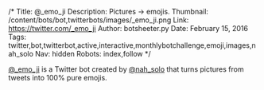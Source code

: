 /*
Title: @_emo_ji
Description: Pictures -> emojis.
Thumbnail: /content/bots/bot,twitterbots/images/_emo_ji.png
Link: https://twitter.com/_emo_ji
Author: botsheeter.py
Date: February 15, 2016
Tags: twitter,bot,twitterbot,active,interactive,monthlybotchallenge,emoji,images,nah_solo
Nav: hidden
Robots: index,follow
*/

[@_emo_ji](https://twitter.com/_emo_ji) is a Twitter bot created by [@nah_solo](https://twitter.com/nah_solo) that turns pictures from tweets into 100% pure emojis.
